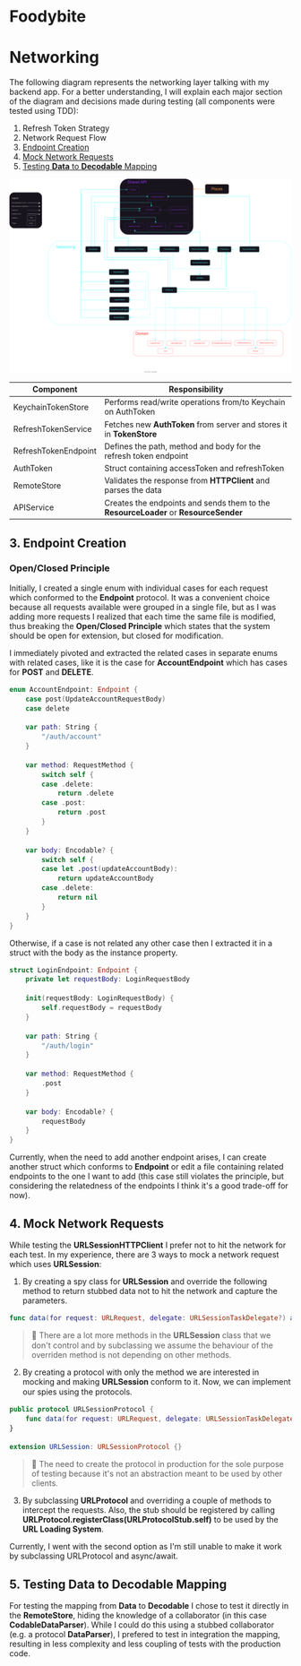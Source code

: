 # Foodybite

# Networking
The following diagram represents the networking layer talking with my backend app. For a better understanding, I will explain each major section of the diagram and decisions made during testing (all components were tested using TDD):
1. Refresh Token Strategy
2. Network Request Flow
3. [Endpoint Creation](#3-endpoint-creation)
4. [Mock Network Requests](#4-mock-network-requests)
5. [Testing **Data** to **Decodable** Mapping](#5-testing-data-to-decodable-mapping)

![Networking Diagram](./Diagrams/Networking.svg)

| Component | Responsibility |
|------|------|
| KeychainTokenStore | Performs read/write operations from/to Keychain on AuthToken |
| RefreshTokenService | Fetches new **AuthToken** from server and stores it in **TokenStore** |
| RefreshTokenEndpoint | Defines the path, method and body for the refresh token endpoint |
| AuthToken | Struct containing accessToken and refreshToken |
| RemoteStore | Validates the response from **HTTPClient** and parses the data |
| APIService | Creates the endpoints and sends them to the **ResourceLoader** or **ResourceSender** |

## 3. Endpoint Creation

### Open/Closed Principle

Initially, I created a single enum with individual cases for each request which conformed to the **Endpoint** protocol. It was a convenient choice because all requests available were grouped in a single file, but as I was adding more requests I realized that each time the same file is modified, thus breaking the **Open/Closed Principle** which states that the system should be open for extension, but closed for modification.

I immediately pivoted and extracted the related cases in separate enums with related cases, like it is the case for **AccountEndpoint** which has cases for **POST** and **DELETE**. 

```swift
enum AccountEndpoint: Endpoint {
    case post(UpdateAccountRequestBody)
    case delete
    
    var path: String {
        "/auth/account"
    }
    
    var method: RequestMethod {
        switch self {
        case .delete:
            return .delete
        case .post:
            return .post
        }
    }
    
    var body: Encodable? {
        switch self {
        case let .post(updateAccountBody):
            return updateAccountBody
        case .delete:
            return nil
        }
    }
}
```

Otherwise, if a case is not related any other case then I extracted it in a struct with the body as the instance property.

```swift
struct LoginEndpoint: Endpoint {
    private let requestBody: LoginRequestBody
    
    init(requestBody: LoginRequestBody) {
        self.requestBody = requestBody
    }

    var path: String {
        "/auth/login"
    }
    
    var method: RequestMethod {
        .post
    }
    
    var body: Encodable? {
        requestBody
    }
}
```
Currently, when the need to add another endpoint arises, I can create another struct which conforms to **Endpoint** or edit a file containing related endpoints to the one I want to add (this case still violates the principle, but considering the relatedness of the endpoints I think it's a good trade-off for now).

## 4. Mock Network Requests
While testing the **URLSessionHTTPClient** I prefer not to hit the network for each test. In my experience, there are 3 ways to mock a network request which uses **URLSession**:

1. By creating a spy class for **URLSession** and override the following method to return stubbed data not to hit the network and capture the parameters.

```swift
func data(for request: URLRequest, delegate: URLSessionTaskDelegate?) async throws -> (Data, URLResponse)
```

> 🚩 There are a lot more methods in the 𝐔𝐑𝐋𝐒𝐞𝐬𝐬𝐢𝐨𝐧 class that we don't control and by subclassing we assume the behaviour of the overriden method is not depending on other methods.

2. By creating a protocol with only the method we are interested in mocking and making 𝐔𝐑𝐋𝐒𝐞𝐬𝐬𝐢𝐨𝐧 conform to it. Now, we can implement our spies using the protocols.

```swift
public protocol URLSessionProtocol {
    func data(for request: URLRequest, delegate: URLSessionTaskDelegate?) async throws -> (Data, URLResponse)
}

extension URLSession: URLSessionProtocol {}
```

> 🚩 The need to create the protocol in production for the sole purpose of testing because it's not an abstraction meant to be used by other clients.

3. By subclassing **URLProtocol** and overriding a couple of methods to intercept the requests. Also, the stub should be registered by calling **URLProtocol.registerClass(URLProtocolStub.self)** to be used by the **URL Loading System**.

Currently, I went with the second option as I'm still unable to make it work by subclassing URLProtocol and async/await.

## 5. Testing **Data** to **Decodable** Mapping

For testing the mapping from **Data** to **Decodable** I chose to test it directly in the **RemoteStore**, hiding the knowledge of a collaborator (in this case **CodableDataParser**). While I could do this using a stubbed collaborator (e.g. a protocol **DataParser**), I prefered to test in integration the mapping, resulting in less complexity and less coupling of tests with the production code.

























